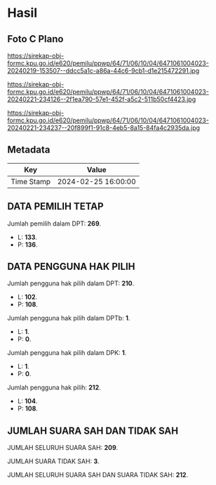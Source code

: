 # Hasil

## Foto C Plano

https://sirekap-obj-formc.kpu.go.id/e620/pemilu/ppwp/64/71/06/10/04/6471061004023-20240219-153507--ddcc5a1c-a86a-44c6-9cb1-d1e215472291.jpg

https://sirekap-obj-formc.kpu.go.id/e620/pemilu/ppwp/64/71/06/10/04/6471061004023-20240221-234126--2f1ea790-57e1-452f-a5c2-511b50cf4423.jpg

https://sirekap-obj-formc.kpu.go.id/e620/pemilu/ppwp/64/71/06/10/04/6471061004023-20240221-234237--20f899f1-91c8-4eb5-8a15-84fa4c2935da.jpg


## Metadata

| Key        | Value               |
| ---------- | ------------------- |
| Time Stamp | 2024-02-25 16:00:00 |


## DATA PEMILIH TETAP

Jumlah pemilih dalam DPT: **269**.
 * L: **133**.
 * P: **136**.

## DATA PENGGUNA HAK PILIH

Jumlah pengguna hak pilih dalam DPT: **210**.
 * L: **102**.
 * P: **108**.

Jumlah pengguna hak pilih dalam DPTb: **1**.
 * L: **1**.
 * P: **0**.

Jumlah pengguna hak pilih dalam DPK: **1**.
 * L: **1**.
 * P: **0**.

Jumlah pengguna hak pilih: **212**.
 * L: **104**.
 * P: **108**.

## JUMLAH SUARA SAH DAN TIDAK SAH

JUMLAH SELURUH SUARA SAH: **209**.

JUMLAH SUARA TIDAK SAH: **3**.

JUMLAH SELURUH SUARA SAH DAN SUARA TIDAK SAH: **212**.



